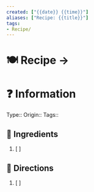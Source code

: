 ```yaml
---
created: ["{{date}} {{time}}"]
aliases: ["Recipe: {{title}}"]
tags:
- Recipe/
---
```


# 🍽 Recipe -> 

# ❓ Information
Type:: 
Origin:: 
Tags:: 
## 🍜 Ingredients
1. [ ] 

## 📑 Directions
1. [ ]